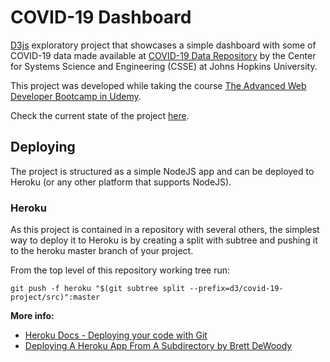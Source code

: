 # COVID-19 Dashboard

[D3js](https://d3js.org/) exploratory project that showcases a simple dashboard with some of COVID-19 data made available at [COVID-19 Data Repository](https://github.com/CSSEGISandData/COVID-19) by the Center for Systems Science and Engineering (CSSE) at Johns Hopkins University.

This project was developed while taking the course [The Advanced Web Developer Bootcamp in Udemy](https://www.udemy.com/course/the-advanced-web-developer-bootcamp/).

Check the current state of the project [here](https://ecarrara-covid-19-dashboard.herokuapp.com/).

## Deploying

The project is structured as a simple NodeJS app and can be deployed to Heroku (or any other platform that supports NodeJS).

### Heroku

As this project is contained in a repository with several others, the simplest way to deploy it to Heroku is by creating a split with subtree and pushing it to the heroku master branch of your project. 

From the top level of this repository working tree run:

`git push -f heroku "$(git subtree split --prefix=d3/covid-19-project/src)":master`

**More info:**

* [Heroku Docs - Deploying your code with Git](https://devcenter.heroku.com/articles/git#deploying-code)
* [Deploying A Heroku App From A Subdirectory by Brett DeWoody](https://brettdewoody.com/deploying-a-heroku-app-from-a-subdirectory/)